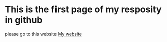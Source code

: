 # This is the first page of my resposity in github
please go to this website <a href=https://arjzxc000.github.io/Web_20Portfolio>My website</a>

